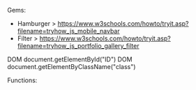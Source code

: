 
Gems:

* Hamburger > https://www.w3schools.com/howto/tryit.asp?filename=tryhow_js_mobile_navbar
* Filter > https://www.w3schools.com/howto/tryit.asp?filename=tryhow_js_portfolio_gallery_filter

DOM document.getElementById("ID")
DOM document.getElementByClassName("class")

Functions:
